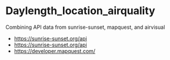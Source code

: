 # Daylength_location_airquality
Combining API data from sunrise-sunset, mapquest, and airvisual 

- https://sunrise-sunset.org/api
- https://sunrise-sunset.org/api
- https://developer.mapquest.com/
